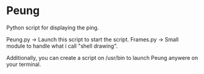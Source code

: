 # Peung
Python script for displaying the ping.

Peung.py -> Launch this script to start the script.
Frames.py -> Small module to handle what i call "shell drawing".

Additionally, you can create a script on /usr/bin to launch Peung anywere on your terminal.
